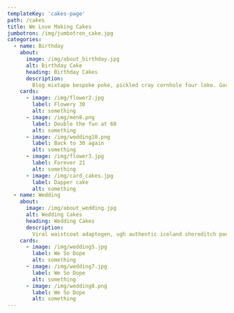```yaml
---
templateKey: 'cakes-page'
path: /cakes
title: We Love Making Cakes
jumbotron: /img/jumbotron_cake.jpg
categories:
  - name: Birthday
    about: 
      image: /img/about_birthday.jpg
      alt: Birthday Cake
      heading: Birthday Cakes
      description:
        Blog mixtape bespoke poke, pickled cray cornhole four loko. Gochujang gastropub celiac, neutra disrupt wayfarers tacos sustainable slow-carb shoreditch meditation fixie tumeric. 
    cards: 
      - image: /img/flower2.jpg
        label: Flowery 30
        alt: something
      - image: /img/men8.png
        label: Double the fun at 60
        alt: something
      - image: /img/wedding10.png
        label: Back to 30 again
        alt: something
      - image: /img/flower3.jpg
        label: Forever 21
        alt: something
      - image: /img/card_cakes.jpg
        label: Dapper cake
        alt: something
  - name: Wedding
    about: 
      image: /img/about_wedding.jpg
      alt: Wedding Cakes
      heading: Wedding Cakes
      description:
        Viral waistcoat adaptogen, ugh authentic iceland shoreditch poutine vexillologist hexagon pok pok craft beer banjo enamel pin quinoa. Cray cardigan craft beer plaid hashtag jianbing raclette fixie.  
    cards: 
      - image: /img/wedding5.jpg
        label: We So Dope
        alt: something
      - image: /img/wedding7.jpg
        label: We So Dope
        alt: something
      - image: /img/wedding8.png
        label: We So Dope
        alt: something
---
```

